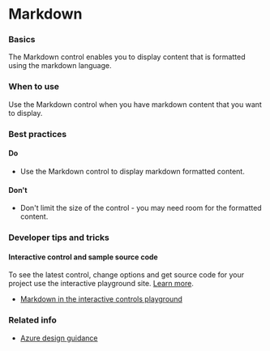 ﻿# Markdown

 
<a name="basics"></a>
### Basics
The Markdown control enables you to display content that is formatted using the markdown language.


<!-- TODO get an IMAGE to embed here -->

<!-- TODO get an SAMPLE CODE to embed here -->

 
<a name="when-to-use"></a>
### When to use
Use the Markdown control when you have markdown content that you want to display. 


 
<a name="best-practices"></a>
### Best practices


<a name="best-practices-do"></a>
#### Do

* Use the Markdown control to display markdown formatted content.

<a name="best-practices-don-t"></a>
#### Don&#39;t

* Don't limit the size of the control - you may need room for the formatted content.



 
<a name="developer-tips-and-tricks"></a>
### Developer tips and tricks



<a name="developer-tips-and-tricks-interactive-control-and-sample-source-code"></a>
#### Interactive control and sample source code
To see the latest control, change options and get source code for your project use the interactive playground site.  [Learn more](./top-extensions-controls-playground.md).

*  <a href="https://ms.portal.azure.com/?Microsoft_Azure_Playground=true#blade/Microsoft_Azure_Playground/ControlsIndexBlade/Markdown_create_Playground" target="_blank">Markdown in the interactive controls playground</a>

 


 
<a name="related-info"></a>
### Related info

<!-- TODO need link to Figma -->

* [Azure design guidance](http://aka.ms/portalfx/design)


